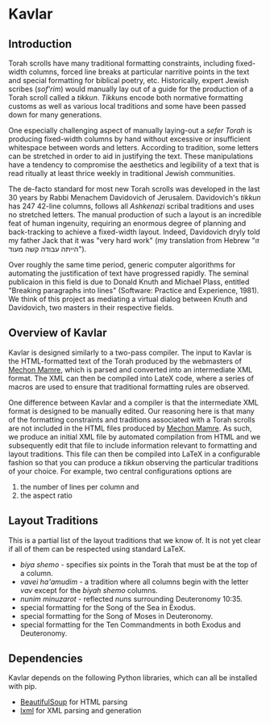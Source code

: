 # Kavlar
## Introduction
Torah scrolls have many traditional formatting constraints, including fixed-width columns, forced line breaks at particular narritive points in the text and special formatting for biblical poetry, etc. Historically, expert Jewish scribes (*sof'rim*) would manually lay out of a guide for the production of a Torah scroll called a *tikkun*. *Tikkun*s encode both normative formatting customs as well as various local traditions and some have been passed down for many generations. 

One especially challenging aspect of manually laying-out a *sefer Torah* is producing fixed-width columns by hand without excessive or insufficient whitespace between words and letters. According to tradition, some letters can be stretched in order to aid in justifying the text. These manipulations have a tendency to compromise the aesthetics and legibility of a text that is read ritually at least thrice weekly in traditional Jewish communities. 

The de-facto standard for most new Torah scrolls was developed in the last 30 years by Rabbi Menachem Davidovich of Jerusalem. Davidovich's *tikkun* has 247 42-line columns, follows all *Ashkenazi* scribal traditions and uses no stretched letters. The manual production of such a layout is an incredible feat of human ingenuity, requiring an enormous degree of planning and back-tracking to achieve a fixed-width layout. Indeed, Davidovich dryly told my father Jack that it was "very hard work" (my translation from Hebrew "זו הייתה עבודה קשה מעוד"). 

Over roughly the same time period, generic computer algorithms for automating the justification of text have progressed rapidly. The seminal publicaion in this field is due to Donald Knuth and Michael Plass, entitled "Breaking paragraphs into lines" (Software: Practice and Experience, 1981). We think of this project as mediating a virtual dialog between Knuth and Davidovich, two masters in their respective fields. 

## Overview of Kavlar
Kavlar is designed similarly to a two-pass compiler. The input to Kavlar is the HTML-formatted text of the Torah produced by the webmasters of [Mechon Mamre](http://mechon-mamre.org), which is parsed and converted into an intermediate XML format. The XML  can then be compiled into LateX code, where a series of macros are used to ensure that traditional formatting rules are observed. 

One difference between Kavlar and a compiler is that the intermediate XML format is designed to be manually edited. Our reasoning here is that many of the formatting constraints and traditions associated with a Torah scrolls are not included in the HTML files produced by [Mechon Mamre](http://mechon-mamre.org). As such, we produce an initial XML file by automated compilation from HTML and we subsequently edit that file to include information relevant to formatting and layout traditions. This file can then be compiled into LaTeX in a configurable fashion so that you can produce a *tikkun* observing the particular traditions of your choice. For example, two central configurations options are 
1. the number of lines per column and 
2. the aspect ratio 

## Layout Traditions
This is a partial list of the layout traditions that we know of. It is not yet clear if all of them can be respected using standard LaTeX. 

* *biya shemo* - specifies six points in the Torah that must be at the top of a column.
* *vavei ha'amudim* - a tradition where all columns begin with the letter *vav* except for the *biyah shemo* columns. 
* *nunim minuzarot* - reflected *nun*s surrounding Deuteronomy 10:35.
* special formatting for the Song of the Sea in Exodus.
* special formatting for the Song of Moses in Deuteronomy.
* special formatting for the Ten Commandments in both Exodus and Deuteronomy.

## Dependencies
Kavlar depends on the following Python libraries, which can all be installed with pip.
* [BeautifulSoup](https://www.crummy.com/software/BeautifulSoup/bs4/doc/) for HTML parsing
* [lxml](http://lxml.de/) for XML parsing and generation
